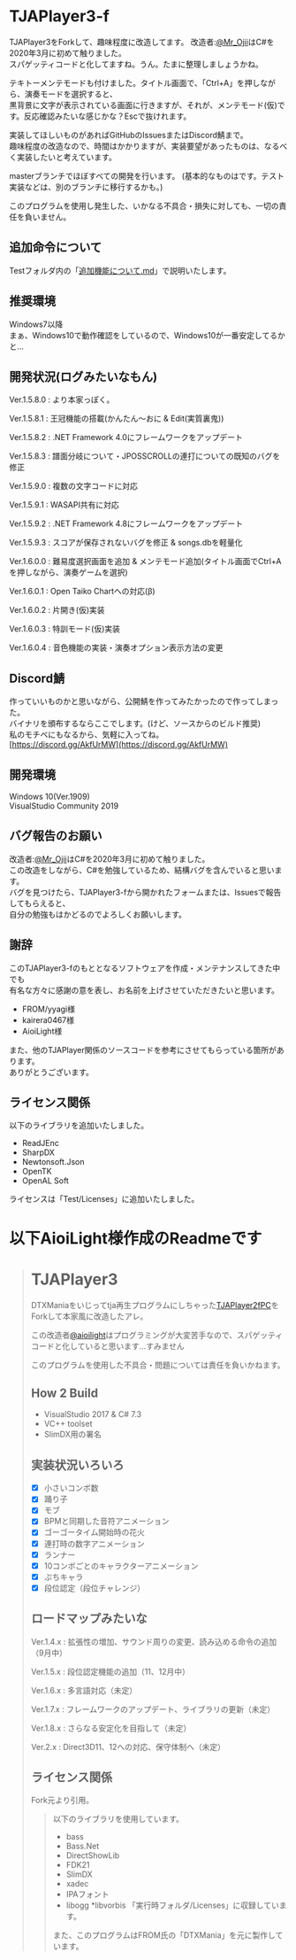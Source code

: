 # TJAPlayer3-f

TJAPlayer3をForkして、趣味程度に改造してます。
改造者:[@Mr_Ojii](https://twitter.com/Mr_Ojii)はC#を2020年3月に初めて触りました。  
スパゲッティコードと化してますね。うん。たまに整理しましょうかね。

テキトーメンテモードも付けました。タイトル画面で、「Ctrl+A」を押しながら、演奏モードを選択すると、  
黒背景に文字が表示されている画面に行きますが、それが、メンテモード(仮)です。反応確認みたいな感じかな？Escで抜けれます。

実装してほしいものがあればGitHubのIssuesまたはDiscord鯖まで。  
趣味程度の改造なので、時間はかかりますが、実装要望があったものは、なるべく実装したいと考えています。

masterブランチでほぼすべての開発を行います。
(基本的なものはです。テスト実装などは、別のブランチに移行するかも。)

このプログラムを使用し発生した、いかなる不具合・損失に対しても、一切の責任を負いません。

## 追加命令について
Testフォルダ内の「[追加機能について.md](https://github.com/Mr-Ojii/TJAPlayer3-f/blob/master/Test/追加機能について.md)」で説明いたします。

## 推奨環境
Windows7以降  
まぁ、Windows10で動作確認をしているので、Windows10が一番安定してるかと...

## 開発状況(ログみたいなもん)
Ver.1.5.8.0 : より本家っぽく。

Ver.1.5.8.1 : 王冠機能の搭載(かんたん～おに & Edit(実質裏鬼))

Ver.1.5.8.2 : .NET Framework 4.0にフレームワークをアップデート

Ver.1.5.8.3 : 譜面分岐について・JPOSSCROLLの連打についての既知のバグを修正

Ver.1.5.9.0 : 複数の文字コードに対応

Ver.1.5.9.1 : WASAPI共有に対応

Ver.1.5.9.2 : .NET Framework 4.8にフレームワークをアップデート

Ver.1.5.9.3 : スコアが保存されないバグを修正 & songs.dbを軽量化

Ver.1.6.0.0 : 難易度選択画面を追加 & メンテモード追加(タイトル画面でCtrl+Aを押しながら、演奏ゲームを選択)

Ver.1.6.0.1 : Open Taiko Chartへの対応(β)

Ver.1.6.0.2 : 片開き(仮)実装

Ver.1.6.0.3 : 特訓モード(仮)実装

Ver.1.6.0.4 : 音色機能の実装・演奏オプション表示方法の変更

## Discord鯖
作っていいものかと思いながら、公開鯖を作ってみたかったので作ってしまった。  
バイナリを頒布するならここでします。(けど、ソースからのビルド推奨)  
私のモチベにもなるから、気軽に入ってね。  
[https://discord.gg/AkfUrMW](https://discord.gg/AkfUrMW)

## 開発環境
Windows 10(Ver.1909)  
VisualStudio Community 2019

## バグ報告のお願い
  
改造者:[@Mr_Ojii](https://twitter.com/Mr_Ojii)はC#を2020年3月に初めて触りました。  
この改造をしながら、C#を勉強しているため、結構バグを含んでいると思います。  
バグを見つけたら、TJAPlayer3-fから開かれたフォームまたは、Issuesで報告してもらえると、  
自分の勉強もはかどるのでよろしくお願いします。

## 謝辞
このTJAPlayer3-fのもととなるソフトウェアを作成・メンテナンスしてきた中でも  
有名な方々に感謝の意を表し、お名前を上げさせていただきたいと思います。

- FROM/yyagi様
- kairera0467様
- AioiLight様

また、他のTJAPlayer関係のソースコードを参考にさせてもらっている箇所があります。  
ありがとうございます。

## ライセンス関係
以下のライブラリを追加いたしました。
* ReadJEnc
* SharpDX
* Newtonsoft.Json
* OpenTK
* OpenAL Soft

ライセンスは「Test/Licenses」に追加いたしました。

# 以下AioiLight様作成のReadmeです

> # TJAPlayer3
> DTXManiaをいじってtja再生プログラムにしちゃった[TJAPlayer2fPC](https://github.com/kairera0467/TJAP2fPC)をForkして本家風に改造したアレ。
>
> この改造者[@aioilight](https://twitter.com/aioilight)はプログラミングが大変苦手なので、スパゲッティコードと化していると思います...すみません
>
> このプログラムを使用した不具合・問題については責任を負いかねます。
>
> ## How 2 Build
> - VisualStudio 2017 & C# 7.3
> - VC++ toolset
> - SlimDX用の署名
>
> ## 実装状況いろいろ
> - [x] 小さいコンボ数
> - [x] 踊り子
> - [x] モブ
> - [x] BPMと同期した音符アニメーション
> - [x] ゴーゴータイム開始時の花火
> - [x] 連打時の数字アニメーション
> - [x] ランナー
> - [x] 10コンボごとのキャラクターアニメーション
> - [x] ぷちキャラ
> - [x] 段位認定（段位チャレンジ）
>
> ## ロードマップみたいな
>
> Ver.1.4.x : 拡張性の増加、サウンド周りの変更、読み込める命令の追加（9月中）
>
> Ver.1.5.x : 段位認定機能の追加（11、12月中）
>
> Ver.1.6.x : 多言語対応（未定）
>
> Ver.1.7.x : フレームワークのアップデート、ライブラリの更新（未定）
>
> Ver.1.8.x : さらなる安定化を目指して（未定）
>
> Ver.2.x : Direct3D11、12への対応、保守体制へ（未定）
>
> ## ライセンス関係
> Fork元より引用。
> 
> > 以下のライブラリを使用しています。
> > * bass
> > * Bass.Net
> > * DirectShowLib
> > * FDK21
> > * SlimDX
> > * xadec
> > * IPAフォント
> > * libogg
> > *libvorbis
> > 「実行時フォルダ/Licenses」に収録しています。
> > 
> > また、このプログラムはFROM氏の「DTXMania」を元に製作しています。

